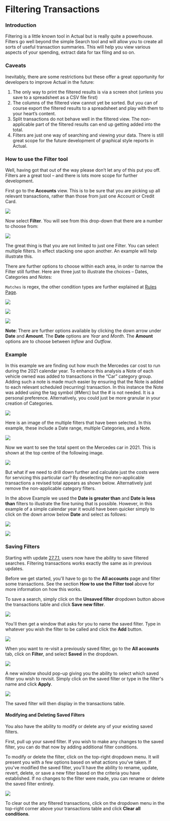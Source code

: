 # Filtering Transactions

### Introduction

Filtering is a little known tool in Actual but is really quite a powerhouse. Filters go well beyond the simple Search tool and will allow you to create all sorts of useful transaction summaries. This will help you view various aspects of your spending, extract data for tax filing and so on.

### Caveats

Inevitably, there are some restrictions but these offer a great opportunity for developers to improve Actual in the future:

1. The only way to print the filtered results is via a screen shot (unless you save to a spreadsheet as a CSV file first)
1. The columns of the filtered view cannot yet be sorted. But you can of course export the filtered results to a spreadsheet and play with them to your heart’s content.
1. Split transactions do not behave well in the filtered view. The non-applicable part of the filtered results can end up getting added into the total.
1. Filters are just one way of searching and viewing your data. There is still great scope for the future development of graphical style reports in Actual.

### How to use the Filter tool

Well, having got that out of the way please don’t let any of this put you off. Filters are a great tool – and there is lots more scope for further development.

First go to the **Accounts** view. This is to be sure that you are picking up all relevant transactions, rather than those from just one Account or Credit Card.

![](/img/filtering/accounts@2x.png)

Now select **Filter**. You will see from this drop-down that there are a number to choose from:

![](/img/filtering/filter.png)

The great thing is that you are not limited to just one Filter. You can select multiple filters. In effect stacking one upon another. An example will help illustrate this.

There are further options to choose within each area, in order to narrow the Filter still further. Here are three just to illustrate the choices – Dates, Categories and Notes:

`Matches` is regex, the other condition types are further explained at [Rules Page](/rules/index).

![](/img/filtering/conditions-1.png)

![](/img/filtering/conditions-2.png)

![](/img/filtering/conditions-3.png)

**Note**: There are further options available by clicking the down arrow under **Date** and **Amount**. The **Date** options are *Year* and *Month*. The **Amount** options are to choose between  *Inflow* and *Outflow*.

### Example

In this example we are finding out how much the Mercedes car cost to run during the 2021 calendar year. To enhance this analysis a Note of each vehicle owned was added to transactions in the “Car” category group. Adding such a note is made much easier by ensuring that the Note is added to each relevant scheduled (recurring) transaction. In this instance the Note was added using the tag symbol (#Merc) but the # is not needed. It is a personal preference. Alternatively, you could just be more granular in your creation of Categories.

![](/img/filtering/multiple-filters.png)

Here is an image of the multiple filters that have been selected. In this example, these include a Date range, multiple Categories, and a Note.

![](/img/filtering/highlight.png)

Now we want to see the total spent on the Mercedes car in 2021. This is shown at the top centre of the following image.

![](/img/filtering/highlight-2.png)

But what if we need to drill down further and calculate just the costs were for servicing this particular car? By deselecting the non-applicable transactions a revised total appears as shown below. Alternatively just remove the non-applicable category filters.

In the above Example we used the **Date is greater than** and **Date is less than** filters to illustrate the fine tuning that is possible. However, in this example of a simple calendar year it would have been quicker simply to click on the down arrow below **Date** and select as follows:

 ![](/img/filtering/Dates1@2x.png)

 ![](/img/filtering/Dates2@2x.png)

### Saving Filters

Starting with update [27.7.1](https://actualbudget.org/docs/releases/), users now have the ability to save filtered searches. Filtering transactions works exactly the same as in previous updates.

Before we get started, you'll have to go to the **All accounts** page and filter some transactions. See the section **How to use the Filter tool** above for more information on how this works.

To save a search, simply click on the **Unsaved filter** dropdown button above the transactions table and click **Save new filter**.

![](/img/filtering/save-filter.png)

You'll then get a window that asks for you to name the saved filter. Type in whatever you wish the filter to be called and click the **Add** button.

![](/img/filtering/set-filter-name.png)

When you want to re-visit a previously saved filter, go to the **All accounts** tab, click on **Filter**, and select **Saved** in the dropdown.

![](/img/filtering/select-saved-1.png)

A new window should pop-up giving you the ability to select which saved filter you wish to revisit. Simply click on the saved filter or type in the filter's name and click **Apply**.

![](/img/filtering/select-saved-2.png)

The saved filter will then display in the transactions table.

#### Modifying and Deleting Saved Filters

You also have the ability to modify or delete any of your existing saved filters.

First, pull up your saved filter. If you wish to make any changes to the saved filter, you can do that now by adding additional filter conditions.

To modify or delete the filter, click on the top-right dropdown menu. It will present you with a few options based on what actions you've taken. If you've modified the saved filter, you'll have the ability to rename, update, revert, delete, or save a new filter based on the criteria you have established. If no changes to the filter were made, you can rename or delete the saved filter entirely.

![](/img/filtering/modify-saved.png)

To clear out the any filtered transactions, click on the dropdown menu in the top-right corner above your transactions table and click **Clear all conditions**.

